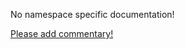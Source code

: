 No namespace specific documentation!

[Please add commentary!](https://github.com/arrdem/grimoire/edit/master/_includes/1.5.0/clojure.core/index.md)

